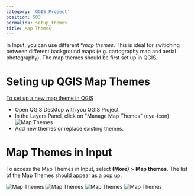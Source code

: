 ```yaml
---
category: 'QGIS Project'
position: 503
permalink: setup_themes
title: Map Themes
---
```

<!--- IMPORTANT: This permlink is referenced from InputApp -->

In Input, you can use different **map themes*. This is ideal for switiching between different background maps (e.g. cartography map and aerial photography). The map themes should be first set up in QGIS.

# Seting up QGIS Map Themes

[To set up a new map theme in QGIS](https://docs.qgis.org/3.10/en/docs/user_manual/introduction/general_tools.html#configuring-map-themes)

- Open QGIS Desktop with you QGIS Project 
- In the Layers Panel, click on "Manage Map Themes" (eye-icon)
![Map Themes](../images/qgis_map_themes_setup.png)
- Add new themes or replace existing themes.

# Map Themes in Input
To access the Map Themes in Input, select **(More)** > **Map themes**. The list of the Map Themes should appear as a pop up.

![Map Themes](../images/input_map_themes_osm.png)
![Map Themes](../images/input_map_themes_base.png)
![Map Themes](../images/input_map_themes_switch.png)
![Map Themes](../images/input_map_themes_alt.png)
